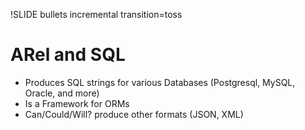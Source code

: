 !SLIDE bullets incremental transition=toss
# ARel and SQL #

* Produces SQL strings for various Databases (Postgresql, MySQL, Oracle, and more)
* Is a Framework for ORMs
* Can/Could/Will? produce other formats (JSON, XML)

